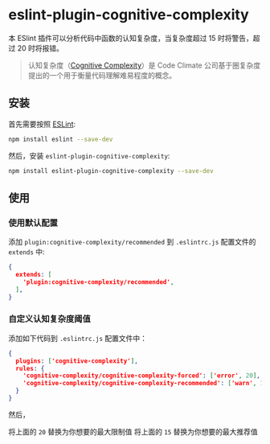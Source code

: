 # eslint-plugin-cognitive-complexity

本 ESlint 插件可以分析代码中函数的认知复杂度，当复杂度超过 15 时将警告，超过 20 时将报错。

> 认知复杂度（[Cognitive Complexity](https://docs.codeclimate.com/docs/cognitive-complexity)）是 Code Climate 公司基于圈复杂度提出的一个用于衡量代码理解难易程度的概念。

## 安装

首先需要按照 [ESLint](https://eslint.org/):

```sh
npm install eslint --save-dev
```

然后，安装 `eslint-plugin-cognitive-complexity`:

```sh
npm install eslint-plugin-cognitive-complexity --save-dev
```

## 使用

### 使用默认配置

添加 `plugin:cognitive-complexity/recommended` 到 `.eslintrc.js` 配置文件的 `extends` 中:

```json
{
  extends: [
    'plugin:cognitive-complexity/recommended',
  ],
}
```

### 自定义认知复杂度阈值

添加如下代码到 `.eslintrc.js` 配置文件中：

```json
{
  plugins: ['cognitive-complexity'],
  rules: {
    'cognitive-complexity/cognitive-complexity-forced': ['error', 20],
    'cognitive-complexity/cognitive-complexity-recommended': ['warn', 15]
  }
}
```

然后，

将上面的 `20` 替换为你想要的最大限制值
将上面的 `15` 替换为你想要的最大推荐值
